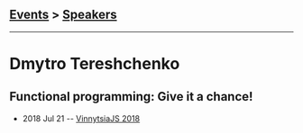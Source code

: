 ## [Events](../README.md) > [Speakers](../speakers.md)
---

# Dmytro Tereshchenko

## Functional programming: Give it a chance!
- 2018 Jul 21 -- [VinnytsiaJS 2018](https://youtu.be/M-rRkTAj5wg)    
